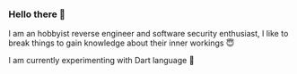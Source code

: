 ### Hello there 🤗

I am an hobbyist reverse engineer and software security enthusiast, I like to break things to gain knowledge about their inner workings 😇

I am currently experimenting with Dart language 🎯 
